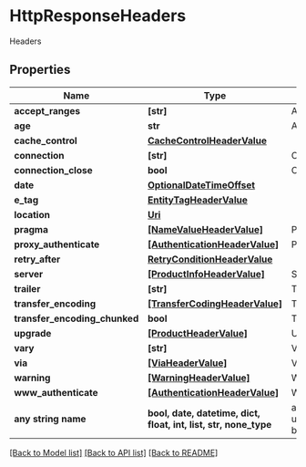 # HttpResponseHeaders

Headers

## Properties
Name | Type | Description | Notes
------------ | ------------- | ------------- | -------------
**accept_ranges** | **[str]** | AcceptRanges | [optional] 
**age** | **str** | Age | [optional] 
**cache_control** | [**CacheControlHeaderValue**](CacheControlHeaderValue.md) |  | [optional] 
**connection** | **[str]** | Connection | [optional] 
**connection_close** | **bool** | ConnectionClose | [optional] 
**date** | [**OptionalDateTimeOffset**](OptionalDateTimeOffset.md) |  | [optional] 
**e_tag** | [**EntityTagHeaderValue**](EntityTagHeaderValue.md) |  | [optional] 
**location** | [**Uri**](Uri.md) |  | [optional] 
**pragma** | [**[NameValueHeaderValue]**](NameValueHeaderValue.md) | Pragma | [optional] 
**proxy_authenticate** | [**[AuthenticationHeaderValue]**](AuthenticationHeaderValue.md) | ProxyAuthenticate | [optional] 
**retry_after** | [**RetryConditionHeaderValue**](RetryConditionHeaderValue.md) |  | [optional] 
**server** | [**[ProductInfoHeaderValue]**](ProductInfoHeaderValue.md) | Server | [optional] 
**trailer** | **[str]** | Trailer | [optional] 
**transfer_encoding** | [**[TransferCodingHeaderValue]**](TransferCodingHeaderValue.md) | TransferEncoding | [optional] 
**transfer_encoding_chunked** | **bool** | TransferEncodingChunked | [optional] 
**upgrade** | [**[ProductHeaderValue]**](ProductHeaderValue.md) | Upgrade | [optional] 
**vary** | **[str]** | Vary | [optional] 
**via** | [**[ViaHeaderValue]**](ViaHeaderValue.md) | Via | [optional] 
**warning** | [**[WarningHeaderValue]**](WarningHeaderValue.md) | Warning | [optional] 
**www_authenticate** | [**[AuthenticationHeaderValue]**](AuthenticationHeaderValue.md) | WwwAuthenticate | [optional] 
**any string name** | **bool, date, datetime, dict, float, int, list, str, none_type** | any string name can be used but the value must be the correct type | [optional]

[[Back to Model list]](../README.md#documentation-for-models) [[Back to API list]](../README.md#documentation-for-api-endpoints) [[Back to README]](../README.md)


